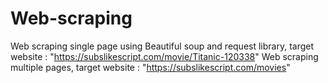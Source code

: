 # Web-scraping

Web scraping single page using Beautiful soup and request library, target website : "https://subslikescript.com/movie/Titanic-120338" 
Web scraping multiple pages, target website : "https://subslikescript.com/movies"
